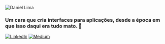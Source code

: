 ![Daniel Lima](https://media-exp3.licdn.com/dms/image/C4D16AQGWLK2NuwwneQ/profile-displaybackgroundimage-shrink_350_1400/0/1608024849997?e=1629936000&v=beta&t=BBZiO7ZUv2t2deDC1eQfRolc-xXeMu6rEz10ZAOvLi0)

### Um cara que cria interfaces para aplicações, desde a época em que isso daqui era tudo mato. :clown_face:

[![LinkedIn](https://camo.githubusercontent.com/7ba86456479c3fc0c3ee2aae45f813598b355ffd7217301ef7559f2e0f3bff48/68747470733a2f2f696d672e736869656c64732e696f2f62616467652f2d4c696e6b6564496e2d626c75653f7374796c653d666c61742d737175617265266c6f676f3d4c696e6b6564696e266c6f676f436f6c6f723d7768697465266c696e6b3d68747470733a2f2f7777772e6c696e6b6564696e2e636f6d2f696e2f76696e6e6963697573676f6d65732f)](https://www.linkedin.com/in/danieldeveloper/) [![Medium](https://camo.githubusercontent.com/6d541c069ad8ede9a89a852d77d765b6fa51a49e04a77ad678ee54ee20ee7049/68747470733a2f2f696d672e736869656c64732e696f2f62616467652f2d4d656469756d2d3239323932393f7374796c653d666c61742d737175617265266c6162656c436f6c6f723d323932393239266c6f676f3d4d656469756d266c696e6b3d68747470733a2f2f6d656469756d2e636f6d2f4076696e6e6963697573676f6d65732f)](https://medium.com/@daniellima.pro)
